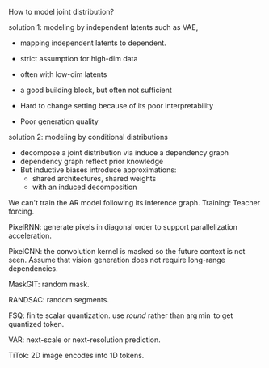How to model joint distribution?

solution 1: modeling by independent latents such as VAE,

- mapping independent latents to dependent. 
- strict assumption for high-dim data
- often with low-dim latents
- a good building block, but often not sufficient

- Hard to change setting because of its poor interpretability

- Poor generation quality

solution 2: modeling by conditional distributions

- decompose a joint distribution via induce a dependency graph
- dependency graph reflect prior knowledge
- But inductive biases introduce approximations:
  - shared architectures, shared weights
  - with an induced decomposition



We can't train the AR model following its inference graph. Training: Teacher forcing.



PixelRNN: generate pixels in diagonal order to support parallelization acceleration.

PixelCNN: the convolution kernel is masked so the future context is not seen. Assume that vision generation does not require long-range dependencies.



MaskGIT: random mask.

RANDSAC: random segments.



FSQ: finite scalar quantization. use $round$ rather than $\arg\min$ to get quantized token.



VAR: next-scale or next-resolution prediction.

TiTok: 2D image encodes into 1D tokens.
